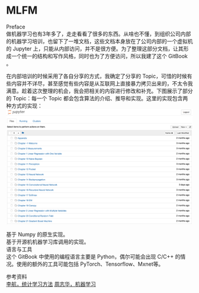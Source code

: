 # MLFM

Preface  
做机器学习也有3年多了，走走看看了很多的东西。从啥也不懂，到组织公司内部的机器学习培训，也留下了一堆文档，这些文档本身放在了公司内部的一个虚拟机的 Jupyter 上，只能从内部访问，并不是很方便。为了整理这部分文档，让其形成一个统一的结构和写作风格，同时也为了方便访问，所以我建了这个 GitBook 。

在内部培训的时候采用了各自分享的方式，我确定了分享的 Topic，可惜的时候有些内容并不详尽，甚至感觉有些内容是从互联网上直接暴力拷贝出来的，不太令我满意。趁着这次整理的机会，我会把相关的内容进行修改和补充。下图展示了部分的 Topic：每一个 Topic 都会包含算法的介绍、推导和实现。这里的实现包含两种方式的实现：![f0.1.png](/assets/f0.1.png)

基于 Numpy 的原生实现。  
基于开源机机器学习库调用的实现。  
语言与工具  
这个 GitBook 中使用的编程语言主要是 Python，偶尔可能会出现 C/C++ 的情况。使用的额外的工具可能包括 PyTorch、Tensorflow、Mxnet等。

参考资料  
[李航，统计学习方法](https://book.douban.com/subject/10590856/)
[周志华，机器学习](https://book.douban.com/subject/26708119/)
